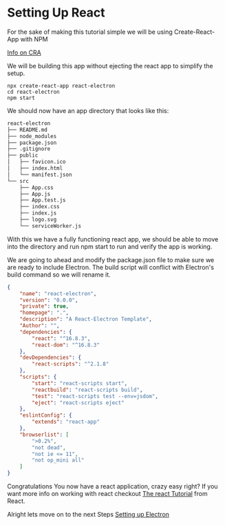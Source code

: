 # Setting Up React

For the sake of making this tutorial simple we will be using Create-React-App with NPM

[Info on CRA](https://facebook.github.io/create-react-app/docs/getting-started)

We will be building this app without ejecting the react app to simplify the setup.

```
npx create-react-app react-electron
cd react-electron
npm start
```

We should now have an app directory that looks like this:

```diff
react-electron
├── README.md
├── node_modules
├── package.json
├── .gitignore
├── public
│   ├── favicon.ico
│   ├── index.html
│   └── manifest.json
└── src
    ├── App.css
    ├── App.js
    ├── App.test.js
    ├── index.css
    ├── index.js
    ├── logo.svg
    └── serviceWorker.js
```

With this we have a fully functioning react app, we should be able to move into the directory and run npm start to run and verify the app is working.

We are going to ahead and modify the package.json file to make sure we are ready to include Electron. The build script will conflict with Electron's build command so we will rename it. 

```JSON
{
    "name": "react-electron",
    "version": "0.0.0",
    "private": true,
    "homepage": ".",
    "description": "A React-Electron Template",
    "Author": "",
    "dependencies": {
        "react": "^16.8.3",
        "react-dom": "^16.8.3"
    },
    "devDependencies": {
        "react-scripts": "^2.1.8"
    },
    "scripts": {
        "start": "react-scripts start",
        "reactbuild": "react-scripts build",
        "test": "react-scripts test --env=jsdom",
        "eject": "react-scripts eject"
    },
    "eslintConfig": {
        "extends": "react-app"
    },
    "browserlist": [
        ">0.2%",
        "not dead",
        "not ie <= 11",
        "not op_mini all"
    ]
}
```

Congratulations You now have a react application, crazy easy right? If you want more info on working with react checkout [The react Tutorial](https://reactjs.org/tutorial/tutorial.html) from React.

Alright lets move on to the next Steps [Setting up Electron](../#2A_SettingUpElectronReact/readme.md)





